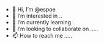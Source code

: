 - 👋 Hi, I’m @espoe 
- 👀 I’m interested in ..
- 🌱 I’m currently learning .
- 💞️ I’m looking to collaborate on .....
- 📫 How to reach me .....

<!---
espoe/espoe is a ✨ special ✨ repository because its `README.md` (this file) appears on your GitHub profile.
You can click the Preview link to take a look at your changes.
--->

